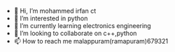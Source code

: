 - 👋 Hi, I’m mohammed irfan ct
- 👀 I’m interested in python
- 🌱 I’m currently learning electronics engineering
- 💞️ I’m looking to collaborate on c++,python
- 📫 How to reach me malappuram(ramapuram)679321

<!---
irfanct/irfanct is a ✨ special ✨ repository because its `README.md` (this file) appears on your GitHub profile.
You can click the Preview link to take a look at your changes.
--->
